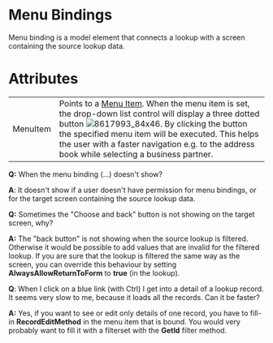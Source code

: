 # Menu Bindings

Menu binding is a model element that connects a lookup with a screen containing the source lookup data.

# Attributes

|          |                                                                                                                                                                                                                                                                                                                            |
|----------|----------------------------------------------------------------------------------------------------------------------------------------------------------------------------------------------------------------------------------------------------------------------------------------------------------------------------|
| MenuItem | Points to a [Menu Item](/t/Menu). When the menu item is set, the drop-down list control will display a three dotted button ![8617993_84x46](upload://koTIYI8WNJEuPl8b9rNLxR79Emg.png). By clicking the button the specified menu item will be executed. This helps the user with a faster navigation e.g. to the address book while selecting a business partner. |

**Q:** When the menu binding (...) doesn't show?

**A**: It doesn't show if a user doesn't have permission for menu bindings, or for the target screen containing the source lookup data.

**Q:** Sometimes the "Choose and back" button is not showing on the target screen, why?

**A:** The "back button" is not showing when the source lookup is filtered. Otherwise it would be possible to add values that are invalid for the filtered lookup. If you are sure that the lookup is filtered the same way as the screen, you can override this behaviour by setting **AlwaysAllowReturnToForm** to **true** (in the lookup).

**Q**: When I click on a blue link (with Ctrl) I get into a detail of a lookup record. It seems very slow to me, because it loads all the records. Can it be faster?

**A:** Yes, if you want to see or edit only details of one record, you have to fill-in **RecordEditMethod** in the menu item that is bound. You would very probably want to fill it with a filterset with the **GetId** filter method.
